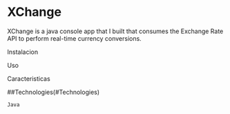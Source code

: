 # XChange

XChange is a java console app that I built that consumes the Exchange Rate API to perform real-time currency conversions.

Instalacion

Uso

Caracteristicas

##Technologies(#Technologies)

` Java `
